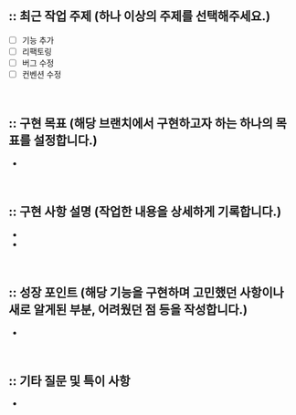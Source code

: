 ## :: 최근 작업 주제 (하나 이상의 주제를 선택해주세요.)

- [ ] 기능 추가
- [ ] 리팩토링
- [ ] 버그 수정
- [ ] 컨벤션 수정

<br />

## :: 구현 목표 (해당 브랜치에서 구현하고자 하는 하나의 목표를 설정합니다.)

-

<br />

## :: 구현 사항 설명 (작업한 내용을 상세하게 기록합니다.)

-
-

<br />

## :: 성장 포인트 (해당 기능을 구현하며 고민했던 사항이나 새로 알게된 부분, 어려웠던 점 등을 작성합니다.)

-

<br />

## :: 기타 질문 및 특이 사항

-

